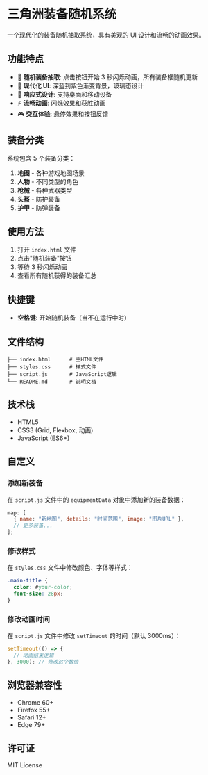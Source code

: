 # 三角洲装备随机系统

一个现代化的装备随机抽取系统，具有美观的 UI 设计和流畅的动画效果。

## 功能特点

- 🎯 **随机装备抽取**: 点击按钮开始 3 秒闪烁动画，所有装备框随机更新
- 🎨 **现代化 UI**: 深蓝到紫色渐变背景，玻璃态设计
- 📱 **响应式设计**: 支持桌面和移动设备
- ⚡ **流畅动画**: 闪烁效果和获胜动画
- 🎮 **交互体验**: 悬停效果和按钮反馈

## 装备分类

系统包含 5 个装备分类：

1. **地图** - 各种游戏地图场景
2. **人物** - 不同类型的角色
3. **枪械** - 各种武器类型
4. **头盔** - 防护装备
5. **护甲** - 防弹装备

## 使用方法

1. 打开 `index.html` 文件
2. 点击"随机装备"按钮
3. 等待 3 秒闪烁动画
4. 查看所有随机获得的装备汇总

## 快捷键

- **空格键**: 开始随机装备（当不在运行中时）

## 文件结构

```
├── index.html      # 主HTML文件
├── styles.css      # 样式文件
├── script.js       # JavaScript逻辑
└── README.md       # 说明文档
```

## 技术栈

- HTML5
- CSS3 (Grid, Flexbox, 动画)
- JavaScript (ES6+)

## 自定义

### 添加新装备

在 `script.js` 文件中的 `equipmentData` 对象中添加新的装备数据：

```javascript
map: [
  { name: "新地图", details: "时间范围", image: "图片URL" },
  // 更多装备...
];
```

### 修改样式

在 `styles.css` 文件中修改颜色、字体等样式：

```css
.main-title {
  color: #your-color;
  font-size: 28px;
}
```

### 修改动画时间

在 `script.js` 文件中修改 `setTimeout` 的时间（默认 3000ms）：

```javascript
setTimeout(() => {
  // 动画结束逻辑
}, 3000); // 修改这个数值
```

## 浏览器兼容性

- Chrome 60+
- Firefox 55+
- Safari 12+
- Edge 79+

## 许可证

MIT License
